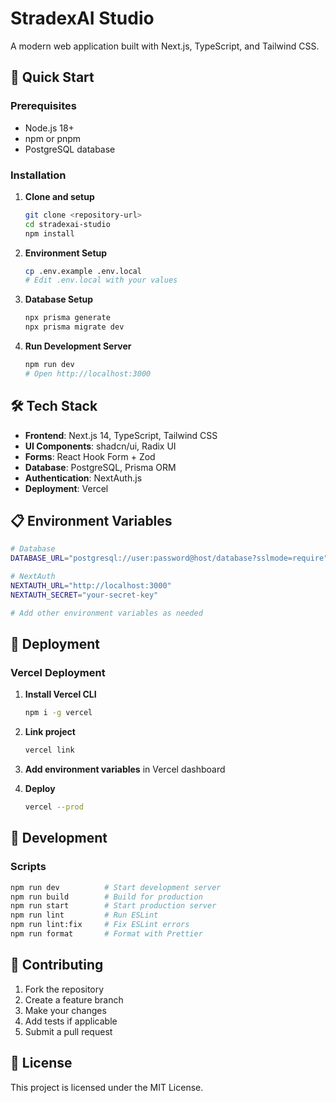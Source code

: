 # StradexAI Studio

A modern web application built with Next.js, TypeScript, and Tailwind CSS.

## 🚀 Quick Start

### Prerequisites

- Node.js 18+
- npm or pnpm
- PostgreSQL database

### Installation

1. **Clone and setup**

   ```bash
   git clone <repository-url>
   cd stradexai-studio
   npm install
   ```

2. **Environment Setup**

   ```bash
   cp .env.example .env.local
   # Edit .env.local with your values
   ```

3. **Database Setup**

   ```bash
   npx prisma generate
   npx prisma migrate dev
   ```

4. **Run Development Server**
   ```bash
   npm run dev
   # Open http://localhost:3000
   ```

## 🛠️ Tech Stack

- **Frontend**: Next.js 14, TypeScript, Tailwind CSS
- **UI Components**: shadcn/ui, Radix UI
- **Forms**: React Hook Form + Zod
- **Database**: PostgreSQL, Prisma ORM
- **Authentication**: NextAuth.js
- **Deployment**: Vercel

## 📋 Environment Variables

```bash
# Database
DATABASE_URL="postgresql://user:password@host/database?sslmode=require"

# NextAuth
NEXTAUTH_URL="http://localhost:3000"
NEXTAUTH_SECRET="your-secret-key"

# Add other environment variables as needed
```

## 🚀 Deployment

### Vercel Deployment

1. **Install Vercel CLI**

   ```bash
   npm i -g vercel
   ```

2. **Link project**

   ```bash
   vercel link
   ```

3. **Add environment variables** in Vercel dashboard

4. **Deploy**
   ```bash
   vercel --prod
   ```

## 📝 Development

### Scripts

```bash
npm run dev          # Start development server
npm run build        # Build for production
npm run start        # Start production server
npm run lint         # Run ESLint
npm run lint:fix     # Fix ESLint errors
npm run format       # Format with Prettier
```

## 🤝 Contributing

1. Fork the repository
2. Create a feature branch
3. Make your changes
4. Add tests if applicable
5. Submit a pull request

## 📄 License

This project is licensed under the MIT License.
